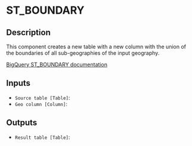 
# ST_BOUNDARY
## Description

 This component creates a new table with a new column
 with the union of the boundaries of all sub-geographies of the input geography.
 <p><a href="https://cloud.google.com/bigquery/docs/reference/standard-sql/geography_functions#st_boundary" target="_blank" rel="noopener noreferrer"> BigQuery ST_BOUNDARY documentation</a></p>
 
## Inputs
* `Source table [Table]`: 
* `Geo column [Column]`: 

## Outputs
* `Result table [Table]`: 
